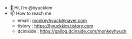 - 👋 Hi, I’m @hyuckkim
- 📫 How to reach me 
  - email : monkeyhyuck@naver.com
  - tistory : https://hyuckkim.tistory.com
  - dciniside : https://gallog.dcinside.com/monkeyhyuck

<!---
hyuckkim/hyuckkim is a ✨ special ✨ repository because its `README.md` (this file) appears on your GitHub profile.
You can click the Preview link to take a look at your changes.
--->
